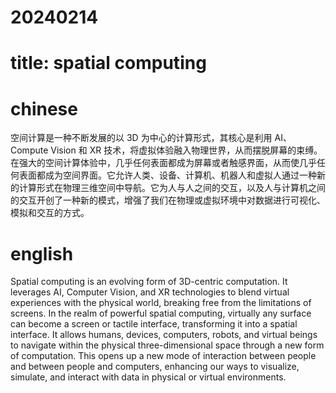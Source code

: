 # 20240214

# title: spatial computing 

# chinese 
空间计算是一种不断发展的以 3D 为中心的计算形式，其核心是利用 AI、Compute Vision 和 XR 技术，将虚拟体验融入物理世界，从而摆脱屏幕的束缚。在强大的空间计算体验中，几乎任何表面都成为屏幕或者触感界面，从而使几乎任何表面都成为空间界面。它允许人类、设备、计算机、机器人和虚拟人通过一种新的计算形式在物理三维空间中导航。它为人与人之间的交互，以及人与计算机之间的交互开创了一种新的模式，增强了我们在物理或虚拟环境中对数据进行可视化、模拟和交互的方式。
# english
Spatial computing is an evolving form of 3D-centric computation. It leverages AI, Computer Vision, and XR technologies to blend virtual experiences with the physical world, breaking free from the limitations of screens. In the realm of powerful spatial computing, virtually any surface can become a screen or tactile interface, transforming it into a spatial interface. It allows humans, devices, computers, robots, and virtual beings to navigate within the physical three-dimensional space through a new form of computation. This opens up a new mode of interaction between people and between people and computers, enhancing our ways to visualize, simulate, and interact with data in physical or virtual environments.

